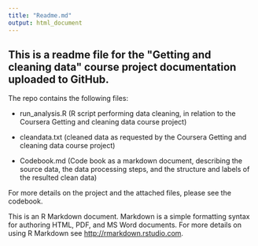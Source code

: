 ```yaml
---
title: "Readme.md"
output: html_document
---
```


## This is a readme file for the "Getting and cleaning data" course project documentation uploaded to GitHub. 

The repo contains the following files:

* run_analysis.R (R script performing data cleaning, in relation to the Coursera Getting and cleaning data course project)   

* cleandata.txt (cleaned data as requested by the Coursera Getting and cleaning data course project)   

* Codebook.md (Code book as a markdown document, describing the source data, the data processing steps, and the structure and labels of the resulted clean data)

For more details on the project and the attached files, please see the codebook. 




























This is an R Markdown document. Markdown is a simple formatting syntax for authoring HTML, PDF, and MS Word documents. For more details on using R Markdown see <http://rmarkdown.rstudio.com>.

